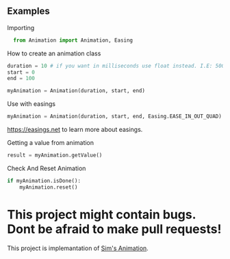 
## Examples

Importing

```py
  from Animation import Animation, Easing
```

How to create an animation class
```py
duration = 10 # if you want in milliseconds use float instead. I.E: 500.0 for 500 ms
start = 0
end = 100

myAnimation = Animation(duration, start, end)
```

Use with easings

```py
myAnimation = Animation(duration, start, end, Easing.EASE_IN_OUT_QUAD) 
```

https://easings.net to learn more about easings.

Getting a value from animation

```py
result = myAnimation.getValue()
```

Check And Reset Animation

```py
if myAnimation.isDone():
    myAnimation.reset()
```

# This project might contain bugs. Dont be afraid to make pull requests!
This project is implemantation of [Sim's Animation](https://github.com/SIMULATAN/MCPSnippets/tree/main/animations).
